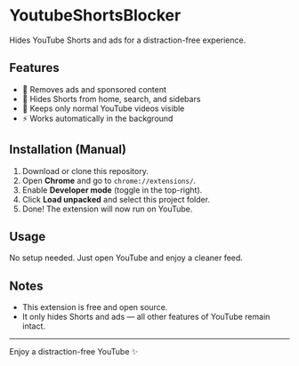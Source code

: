 # YoutubeShortsBlocker
Hides YouTube Shorts and ads for a distraction-free experience.

## Features
- 🚫 Removes ads and sponsored content
- 📵 Hides Shorts from home, search, and sidebars  
- 🎥 Keeps only normal YouTube videos visible  
- ⚡ Works automatically in the background  

## Installation (Manual)
1. Download or clone this repository.  
2. Open **Chrome** and go to `chrome://extensions/`.  
3. Enable **Developer mode** (toggle in the top-right).  
4. Click **Load unpacked** and select this project folder.  
5. Done! The extension will now run on YouTube.  

## Usage
No setup needed. Just open YouTube and enjoy a cleaner feed.  

## Notes
- This extension is free and open source.  
- It only hides Shorts and ads — all other features of YouTube remain intact.  

---
Enjoy a distraction-free YouTube ✨

